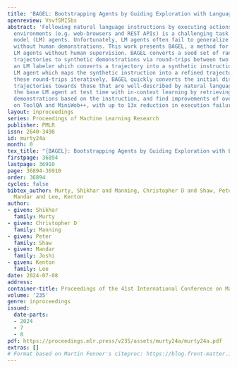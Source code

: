 ```yaml
---
title: 'BAGEL: Bootstrapping Agents by Guiding Exploration with Language'
openreview: VsvfSMI5bs
abstract: 'Following natural language instructions by executing actions in digital
  environments (e.g. web-browsers and REST APIs) is a challenging task for language
  model (LM) agents. Unfortunately, LM agents often fail to generalize to new environments
  without human demonstrations. This work presents BAGEL, a method for bootstrapping
  LM agents without human supervision. BAGEL converts a seed set of randomly explored
  trajectories to synthetic demonstrations via round-trips between two noisy LM components:
  an LM labeler which converts a trajectory into a synthetic instruction, and a zero-shot
  LM agent which maps the synthetic instruction into a refined trajectory. By performing
  these round-trips iteratively, BAGEL quickly converts the initial distribution of
  trajectories towards those that are well-described by natural language. We adapt
  the base LM agent at test time with in-context learning by retrieving relevant BAGEL
  demonstrations based on the instruction, and find improvements of over 2-13% absolute
  on ToolQA and MiniWob++, with up to 13x reduction in execution failures.'
layout: inproceedings
series: Proceedings of Machine Learning Research
publisher: PMLR
issn: 2640-3498
id: murty24a
month: 0
tex_title: "{BAGEL}: Bootstrapping Agents by Guiding Exploration with Language"
firstpage: 36894
lastpage: 36910
page: 36894-36910
order: 36894
cycles: false
bibtex_author: Murty, Shikhar and Manning, Christopher D and Shaw, Peter and Joshi,
  Mandar and Lee, Kenton
author:
- given: Shikhar
  family: Murty
- given: Christopher D
  family: Manning
- given: Peter
  family: Shaw
- given: Mandar
  family: Joshi
- given: Kenton
  family: Lee
date: 2024-07-08
address:
container-title: Proceedings of the 41st International Conference on Machine Learning
volume: '235'
genre: inproceedings
issued:
  date-parts:
  - 2024
  - 7
  - 8
pdf: https://proceedings.mlr.press/v235/assets/murty24a/murty24a.pdf
extras: []
# Format based on Martin Fenner's citeproc: https://blog.front-matter.io/posts/citeproc-yaml-for-bibliographies/
---
```

